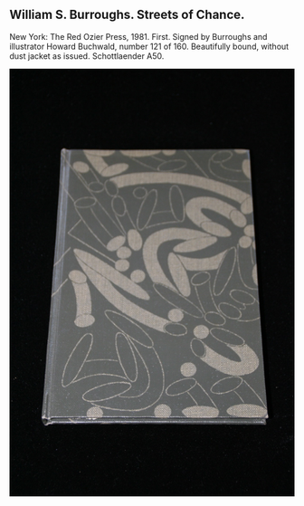 ## William S. Burroughs. Streets of Chance.

New York: The Red Ozier Press, 1981. First. Signed by Burroughs and illustrator Howard Buchwald, number 121 of 160. Beautifully bound, without dust jacket as issued. Schottlaender A50.

![Streets of Chance](../assets/images/streets-of-chance-1.jpg)
